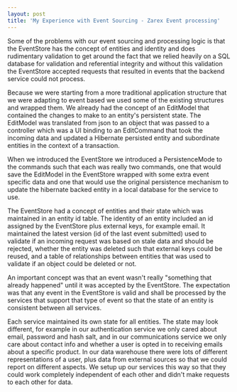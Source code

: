 ```yaml
---
layout: post
title: 'My Experience with Event Sourcing - Zarex Event processing'
---
```


Some of the problems with our event sourcing and processing logic is that the EventStore has the concept of entities and identity and does rudimentary validation to get around the fact that we relied heavily on a SQL database for validation and referential integrity and without this validation the EventStore accepted requests that resulted in events that the backend service could not process.

Because we were starting from a more traditional application structure that we were adapting to event based we used some of the existing structures and wrapped them. We already had the concept of an EditModel that contained the changes to make to an entity's persistent state. The EditModel was translated from json to an object that was passed to a controller which was a UI binding to an EditCommand that took the incoming data and updated a Hibernate persisted entity and subordinate entities in the context of a transaction.

When we introduced the EventStore we introduced a PersistenceMode to the commands such that each was really two commands, one that would save the EditModel in the EventStore wrapped with some extra event specific data and one that would use the original persistence mechanism to update the hibernate backed entity in a local database for the service to use.

The EventStore had a concept of entities and their state which was maintained in an entity id table. The identity of an entity included an id assigned by the EventStore plus external keys, for example email. It maintained the latest version (id of the last event submitted) used to validate if an incoming request was based on stale data and should be rejected, whether the entity was deleted such that external keys could be reused, and a table of relationships between entities that was used to validate if an object could be deleted or not.

An important concept was that an event wasn't really "something that already happened" until it was accepted by the EventStore. The expectation was that any event in the EventStore is valid and shall be processed by the services that support that type of event so that the state of an entity is consistent between all services.

Each service maintained its own state for all entities. The state may look different, for example in our authentication service we only cared about email, password and hash salt, and in our communications service we only care about contact info and whether a user is opted in to receiving emails about a specific product. In our data warehouse there were lots of different representations of a user, plus data from external sources so that we could report on different aspects. We setup up our services this way so that they could work completely independent of each other and didn't make requests to each other for data.

